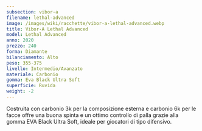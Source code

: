 ```yaml
---
subsection: vibor-a
filename: lethal-advanced
image: /images/wiki/racchette/vibor-a-lethal-advanced.webp
title: Vibor-A Lethal Advanced
model: Lethal Advanced
anno: 2020
prezzo: 240
forma: Diamante
bilanciamento: Alto
peso: 355-375
livello: Intermedio/Avanzato
materiale: Carbonio
gomma: Eva Black Ultra Soft
superficie: Ruvida
weight: -2
---
```

Costruita con carbonio 3k per la composizione esterna e carbonio 6k per le facce offre una buona spinta e un ottimo controllo di palla grazie alla gomma EVA Black Ultra Soft, ideale per giocatori di tipo difensivo.